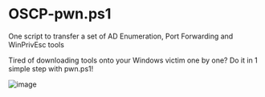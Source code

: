 # OSCP-pwn.ps1
One script to transfer a set of AD Enumeration, Port Forwarding and WinPrivEsc tools

Tired of downloading tools onto your Windows victim one by one?
Do it in 1 simple step with pwn.ps1!

![image](https://github.com/user-attachments/assets/0e0a7df8-ba59-4586-870b-d58f32389de3)
